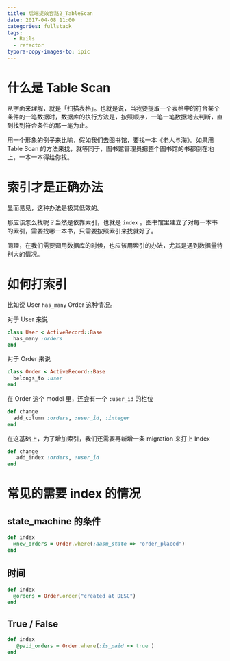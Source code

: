 ```yaml
---
title: 后端提效套路2_TableScan
date: 2017-04-08 11:00
categories: fullstack
tags:
  - Rails
  - refactor
typora-copy-images-to: ipic
---
```


 # 什么是 Table Scan

从字面来理解，就是「扫描表格」。也就是说，当我要提取一个表格中的符合某个条件的一笔数据时，数据库的执行方法是，按照顺序，一笔一笔数据地去判断，直到找到符合条件的那一笔为止。

用一个形象的例子来比喻，假如我们去图书馆，要找一本《老人与海》。如果用 Table Scan 的方法来找，就等同于，图书馆管理员把整个图书馆的书都倒在地上，一本一本得给你找。

# 索引才是正确办法

显而易见，这种办法是极其低效的。

那应该怎么找呢？当然是依靠索引，也就是 `index` 。图书馆里建立了对每一本书的索引，需要找哪一本书，只需要按照索引来找就好了。

同理，在我们需要调用数据库的时候，也应该用索引的办法，尤其是遇到数据量特别大的情况。

# 如何打索引

比如说 User `has_many` Order 这种情况。

对于 User 来说

```ruby
class User < ActiveRecord::Base
  has_many :orders
end
```

对于 Order 来说

```ruby
class Order < ActiveRecord::Base
  belongs_to :user
end
```

在 Order 这个 model 里，还会有一个 `:user_id` 的栏位

```ruby
def change
  add_column :orders, :user_id, :integer
end
```

在这基础上，为了增加索引，我们还需要再新增一条 migration 来打上 Index

```ruby
def change
   add_index :orders, :user_id
end
```

# 常见的需要 index 的情况

## state_machine 的条件

```ruby
def index
  @new_orders = Order.where(:aasm_state => "order_placed")
end
```

## 时间

```ruby
def index
  @orders = Order.order("created_at DESC")
end
```

## True / False

```ruby
def index
   @paid_orders = Order.where(:is_paid => true )
end
```

